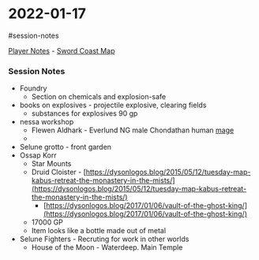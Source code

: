 # 2022-01-17

\#session-notes 

[Player Notes](https://docs.google.com/document/d/1flIOt9zdcujPfELxJ2z20Bst9zLwX4JnkvmETBPIbRU/edit#heading=h.qklgz8xzl35d) - [Sword Coast Map](https://cdn.discordapp.com/attachments/780951050278010910/799399197442965604/skt03-thenorth.jpg)

### Session Notes

* Foundry
  * Section on chemicals and explosion-safe
* books on explosives - projectile explosive, clearing fields
  * substances for explosives 90 gp
* nessa workshop
  * Flewen Aldhark - Everlund NG male Chondathan human [mage](https://5e.tools/bestiary.html#mage_mm)
  * 
* Selune grotto - front garden
* Ossap Korr
  * Star Mounts
  * Druid Cloister - [https://dysonlogos.blog/2015/05/12/tuesday-map-kabus-retreat-the-monastery-in-the-mists/](https://dysonlogos.blog/2015/05/12/tuesday-map-kabus-retreat-the-monastery-in-the-mists/)
    * [https://dysonlogos.blog/2017/01/06/vault-of-the-ghost-king/](https://dysonlogos.blog/2017/01/06/vault-of-the-ghost-king/)
  * 17000 GP
  * Item looks like a bottle made out of metal
* Selune Fighters - Recruting for work in other worlds
  * House of the Moon - Waterdeep. Main Temple
